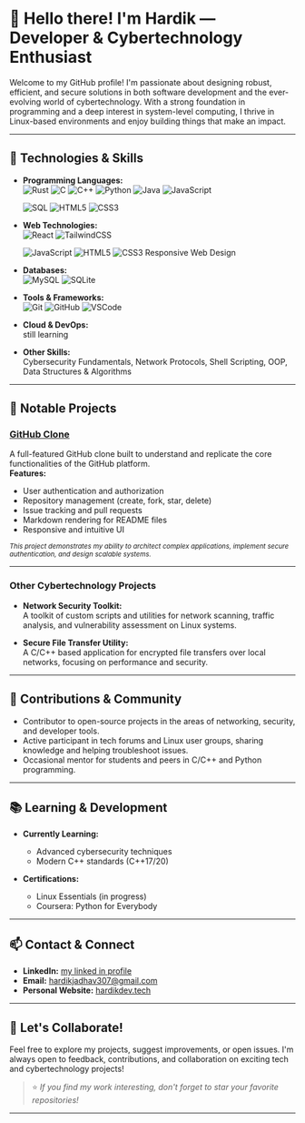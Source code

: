 # 👋 Hello there! I'm Hardik — Developer & Cybertechnology Enthusiast

Welcome to my GitHub profile! I'm passionate about designing robust, efficient, and secure solutions in both software development and the ever-evolving world of cybertechnology. With a strong foundation in programming and a deep interest in system-level computing, I thrive in Linux-based environments and enjoy building things that make an impact.

--- 

## 🚀 Technologies & Skills

- **Programming Languages:**  
  ![Rust](https://img.shields.io/badge/Rust-000000?style=for-the-badge&logo=rust&logoColor=white)
  ![C](https://img.shields.io/badge/C-A8B9CC?style=for-the-badge&logo=c&logoColor=white)
  ![C++](https://img.shields.io/badge/C++-00599C?style=for-the-badge&logo=c%2B%2B&logoColor=white)
  ![Python](https://img.shields.io/badge/Python-3776AB?style=for-the-badge&logo=python&logoColor=white)
  ![Java](https://img.shields.io/badge/Java-007396?style=for-the-badge&logo=java&logoColor=white)
  ![JavaScript](https://img.shields.io/badge/JavaScript-F7DF1E?style=for-the-badge&logo=javascript&logoColor=black)

  ![SQL](https://img.shields.io/badge/SQL-4479A1?style=for-the-badge&logo=postgresql&logoColor=white)
  ![HTML5](https://img.shields.io/badge/HTML5-E34F26?style=for-the-badge&logo=html5&logoColor=white)
  ![CSS3](https://img.shields.io/badge/CSS3-1572B6?style=for-the-badge&logo=css3&logoColor=white)

- **Web Technologies:**  
  ![React](https://img.shields.io/badge/React-20232A?style=for-the-badge&logo=react&logoColor=61DAFB)
  ![TailwindCSS](https://img.shields.io/badge/TailwindCSS-38B2AC?style=for-the-badge&logo=tailwind-css&logoColor=white)
 
  ![JavaScript](https://img.shields.io/badge/JavaScript-F7DF1E?style=for-the-badge&logo=javascript&logoColor=black)
  ![HTML5](https://img.shields.io/badge/HTML5-E34F26?style=for-the-badge&logo=html5&logoColor=white)
  ![CSS3](https://img.shields.io/badge/CSS3-1572B6?style=for-the-badge&logo=css3&logoColor=white)
  Responsive Web Design

- **Databases:**  
  ![MySQL](https://img.shields.io/badge/MySQL-4479A1?style=for-the-badge&logo=mysql&logoColor=white)
  ![SQLite](https://img.shields.io/badge/SQLite-003B57?style=for-the-badge&logo=sqlite&logoColor=white)

- **Tools & Frameworks:**  
  ![Git](https://img.shields.io/badge/Git-F05032?style=for-the-badge&logo=git&logoColor=white)
  ![GitHub](https://img.shields.io/badge/GitHub-181717?style=for-the-badge&logo=github&logoColor=white)
  ![VSCode](https://img.shields.io/badge/VS%20Code-007ACC?style=for-the-badge&logo=visual-studio-code&logoColor=white)
  
 - **Cloud & DevOps:**  
still learning

- **Other Skills:**  
  Cybersecurity Fundamentals, Network Protocols, Shell Scripting, OOP, Data Structures & Algorithms

---

## 📂 Notable Projects

### [GitHub Clone](https://github.com/HardikQuantumCybernetic/github-clone)
A full-featured GitHub clone built to understand and replicate the core functionalities of the GitHub platform.  
**Features:**
- User authentication and authorization
- Repository management (create, fork, star, delete)
- Issue tracking and pull requests
- Markdown rendering for README files
- Responsive and intuitive UI

<sub>*This project demonstrates my ability to architect complex applications, implement secure authentication, and design scalable systems.*</sub>

---

### Other Cybertechnology Projects

- **Network Security Toolkit:**  
  A toolkit of custom scripts and utilities for network scanning, traffic analysis, and vulnerability assessment on Linux systems.

- **Secure File Transfer Utility:**  
  A C/C++ based application for encrypted file transfers over local networks, focusing on performance and security.

---

## 🤝 Contributions & Community

- Contributor to open-source projects in the areas of networking, security, and developer tools.
- Active participant in tech forums and Linux user groups, sharing knowledge and helping troubleshoot issues.
- Occasional mentor for students and peers in C/C++ and Python programming.

---

## 📚 Learning & Development

- **Currently Learning:**  
  - Advanced cybersecurity techniques
  - Modern C++ standards (C++17/20)
  
- **Certifications:**  
  - Linux Essentials (in progress)
  - Coursera: Python for Everybody

---

## 📫 Contact & Connect

- **LinkedIn:** [my linked in profile]([https://www.linkedin.com/in/hardik-quantum-cybernetic](https://www.linkedin.com/in/hardik-jadhav-500b48301?utm_source=share&utm_campaign=share_via&utm_content=profile&utm_medium=android_app))
- **Email:** hardikjadhav307@gmail.com
- **Personal Website:** [hardikdev.tech](https://hardikdev.tech)

---

## 🚀 Let's Collaborate!

Feel free to explore my projects, suggest improvements, or open issues. I'm always open to feedback, contributions, and collaboration on exciting tech and cybertechnology projects!

> ⭐️ _If you find my work interesting, don't forget to star your favorite repositories!_

---

